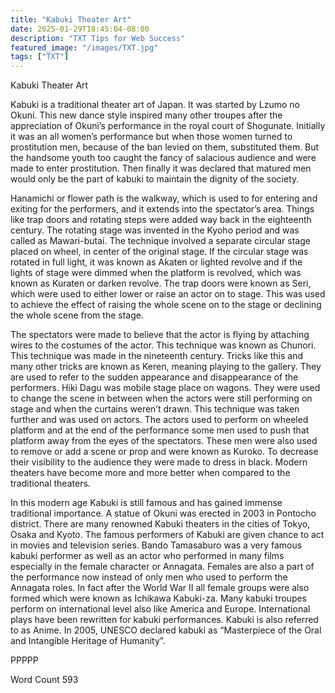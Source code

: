 ```yaml
---
title: "Kabuki Theater Art"
date: 2025-01-29T18:45:04-08:00
description: "TXT Tips for Web Success"
featured_image: "/images/TXT.jpg"
tags: ["TXT"]
---
```


Kabuki Theater Art

Kabuki is a traditional theater art of Japan. It was started by Lzumo no Okuni. This new dance style inspired many other troupes after the appreciation of Okuni’s performance in the royal court of Shogunate. Initially it was an all women’s performance but when those women turned to prostitution men, because of the ban levied on them, substituted them. But the handsome youth too caught the fancy of salacious audience and were made to enter prostitution. Then finally it was declared that matured men would only be the part of kabuki to maintain the dignity of the society. 

Hanamichi or flower path is the walkway, which is used to for entering and exiting for the performers, and it extends into the spectator’s area. Things like trap doors and rotating steps were added way back in the eighteenth century. The rotating stage was invented in the Kyoho period and was called as Mawari-butai. The technique involved a separate circular stage placed on wheel, in center of the original stage. If the circular stage was rotated in full light, it was known as Akaten or lighted revolve and if the lights of stage were dimmed when the platform is revolved, which was known as Kuraten or darken revolve.  The trap doors were known as Seri, which were used to either lower or raise an actor on to stage. This was used to achieve the effect of raising the whole scene on to the stage or declining the whole scene from the stage. 

The spectators were made to believe that the actor is flying by attaching wires to the costumes of the actor. This technique was known as Chunori. This technique was made in the nineteenth century. Tricks like this and many other tricks are known as Keren, meaning playing to the gallery. They are used to refer to the sudden appearance and disappearance of the performers. Hiki Dagu was mobile stage place on wagons. They were used to change the scene in between when the actors were still performing on stage and when the curtains weren’t drawn. This technique was taken further and was used on actors. The actors used to perform on wheeled platform and at the end of the performance some men used to push that platform away from the eyes of the spectators. These men were also used to remove or add a scene or prop and were known as Kuroko. To decrease their visibility to the audience they were made to dress in black. Modern theaters have become more and more better when compared to the traditional theaters.

In this modern age Kabuki is still famous and has gained immense traditional importance. A statue of Okuni was erected in 2003 in Pontocho district. There are many renowned Kabuki theaters in the cities of Tokyo, Osaka and Kyoto.  The famous performers of Kabuki are given chance to act in movies and television series. Bando Tamasaburo was a very famous kabuki performer as well as an actor who performed in many films especially in the female character or Annagata.  Females are also a part of the performance now instead of only men who used to perform the Annagata roles. In fact after the World War II all female groups were also formed which were known as Ichikawa Kabuki-za. Many kabuki troupes perform on international level also like America and Europe. International plays have been rewritten for kabuki performances. Kabuki is also referred to as Anime. In 2005, UNESCO declared kabuki as “Masterpiece of the Oral and Intangible Heritage of Humanity”.

PPPPP

Word Count 593

